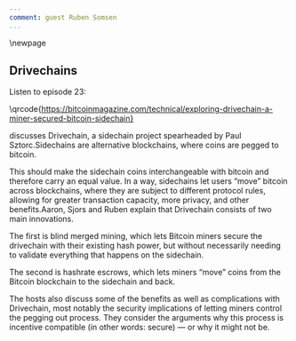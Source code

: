 ```yaml
---
comment: guest Ruben Somsen
...
```

\newpage
## Drivechains

Listen to episode 23:

\qrcode{https://bitcoinmagazine.com/technical/exploring-drivechain-a-miner-secured-bitcoin-sidechain}

discusses Drivechain, a sidechain project spearheaded by Paul Sztorc.Sidechains are alternative blockchains, where coins are pegged to bitcoin.

This should make the sidechain coins interchangeable with bitcoin and therefore carry an equal value. In a way, sidechains let users “move” bitcoin across blockchains, where they are subject to different protocol rules, allowing for greater transaction capacity, more privacy, and other benefits.Aaron, Sjors and Ruben explain that Drivechain consists of two main innovations.

The first is blind merged mining, which lets Bitcoin miners secure the drivechain with their existing hash power, but without necessarily needing to validate everything that happens on the sidechain.

The second is hashrate escrows, which lets miners “move” coins from the Bitcoin blockchain to the sidechain and back.

The hosts also discuss some of the benefits as well as complications with Drivechain, most notably the security implications of letting miners control the pegging out process. They consider the arguments why this process is incentive compatible (in other words: secure) — or why it might not be.
